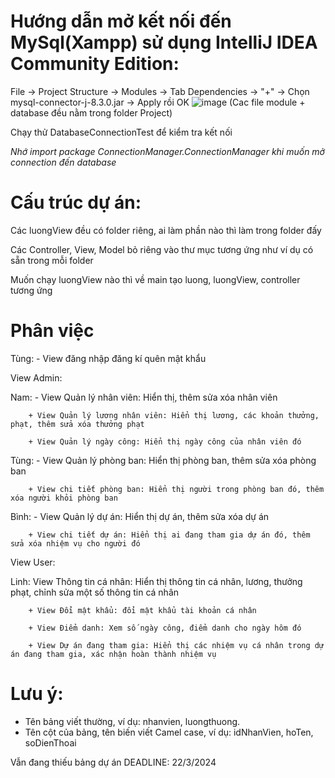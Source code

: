# Hướng dẫn mở kết nối đến MySql(Xampp) sử dụng IntelliJ IDEA Community Edition:
File -> Project Structure -> Modules -> Tab Dependencies -> "+" -> Chọn mysql-connector-j-8.3.0.jar -> Apply rồi OK
![image](https://github.com/NguyenLinh203/QuanLyNhanSu/assets/138262382/150fdbd9-c0f9-4cab-9673-5e5deac5c81a)
(Cac file module + database đều nằm trong folder Project)

Chạy thử DatabaseConnectionTest để kiểm tra kết nối

*Nhớ import package ConnectionManager.ConnectionManager khi muốn mở connection đến database*

# Cấu trúc dự án:
Các luongView đều có folder riêng, ai làm phần nào thì làm trong folder đấy

Các Controller, View, Model bỏ riêng vào thư mục tương ứng như ví dụ có sẵn trong mỗi folder

Muốn chạy luongView nào thì về main tạo luong, luongView, controller tương ứng

# Phân việc 
Tùng: - View đăng nhập đăng kí quên mật khẩu

View Admin:

Nam: - View Quản lý nhân viên: Hiển thị, thêm sửa xóa nhân viên

		+ View Quản lý lương nhân viên: Hiển thị lương, các khoản thưởng, phạt, thêm sửa xóa thưởng phạt

		+ View Quản lý ngày công: Hiển thị ngày công của nhân viên đó

Tùng: - View Quản lý phòng ban: Hiển thị phòng ban, thêm sửa xóa phòng ban

		+ View chi tiết phòng ban: Hiển thị người trong phòng ban đó, thêm xóa người khỏi phòng ban

Bình: - View Quản lý dự án: Hiển thị dự án, thêm sửa xóa dự án

		+ View chi tiết dự án: Hiển thị ai đang tham gia dự án đó, thêm sửa xóa nhiệm vụ cho người đó

View User:

Linh: View Thông tin cá nhân: Hiển thị thông tin cá nhân, lương, thưởng phạt, chỉnh sửa một số thông tin cá nhân

		+ View Đổi mật khẩu: đổi mật khẩu tài khoản cá nhân

		+ View Điểm danh: Xem số ngày công, điểm danh cho ngày hôm đó

		+ View Dự án đang tham gia: Hiển thị các nhiệm vụ cá nhân trong dự án đang tham gia, xác nhận hoàn thành nhiệm vụ
  
# Lưu ý:
- Tên bảng viết thường, ví dụ: nhanvien, luongthuong.
- Tên cột của bảng, tên biến viết Camel case, ví dụ: idNhanVien, hoTen, soDienThoai

Vẫn đang thiếu bảng dự án
DEADLINE: 22/3/2024
